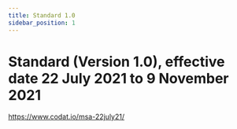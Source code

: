 ```yaml
---
title: Standard 1.0
sidebar_position: 1
---
```


# Standard (Version 1.0),  effective date 22 July 2021 to 9 November 2021
https://www.codat.io/msa-22july21/
